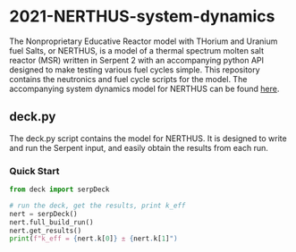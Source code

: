 # 2021-NERTHUS-system-dynamics
The Nonproprietary Educative Reactor model with THorium and Uranium fuel Salts, or NERTHUS, is a model of a thermal spectrum molten salt reactor (MSR) written in Serpent 2 with an accompanying python API designed to make testing various fuel cycles simple. This repository contains the neutronics and fuel cycle scripts for the model. The accompanying system dynamics model for NERTHUS can be found [here](https://github.com/ondrejch/2021-NERTHUS-core). 

## deck.py

The deck.py script contains the model for NERTHUS. It is designed to write and run the Serpent input, and easily obtain the results from each run.

### Quick Start

```python
from deck import serpDeck

# run the deck, get the results, print k_eff
nert = serpDeck()
nert.full_build_run()
nert.get_results()
print(f"k_eff = {nert.k[0]} ± {nert.k[1]")
```









